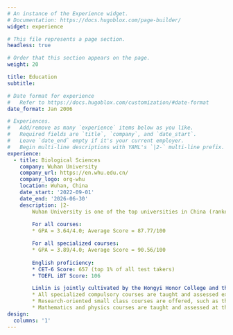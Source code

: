 ```yaml
---
# An instance of the Experience widget.
# Documentation: https://docs.hugoblox.com/page-builder/
widget: experience

# This file represents a page section.
headless: true

# Order that this section appears on the page.
weight: 20

title: Education
subtitle:

# Date format for experience
#   Refer to https://docs.hugoblox.com/customization/#date-format
date_format: Jan 2006

# Experiences.
#   Add/remove as many `experience` items below as you like.
#   Required fields are `title`, `company`, and `date_start`.
#   Leave `date_end` empty if it's your current employer.
#   Begin multi-line descriptions with YAML's `|2-` multi-line prefix.
experience:
  - title: Biological Sciences
    company: Wuhan University
    company_url: https://en.whu.edu.cn/
    company_logo: org-whu
    location: Wuhan, China
    date_start: '2022-09-01'
    date_end: '2026-06-30'
    description: |2-
        Wuhan University is one of the top universities in China (ranked no. 9 in China and no. 186 worldwide, QS 2026) with a strong program in Biological Sciences (ranked no. 132 worldwide, QS 2025).
        
        For all courses:
        * GPA = 3.64/4.0; Average Score = 87.77/100

        For all specialized courses:
        * GPA = 3.89/4.0; Average Score = 90.56/100
        
        English proficiency:
        * CET-6 Score: 657 (top 1% of all test takers)
        * TOEFL iBT Score: 106

        Linlin is jointly cultivated by the Hongyi Honor College and the College of Life Sciences. As a national base for training top students in fundamental disciplines, Hongyi Honor College features an undergraduate program with the following characteristics:
        * All specialized compulsory courses are taught and assessed exclusively in English
        * Research-oriented small class courses are offered, such as the Hongyi Seminar
        * Mathematics and physics courses are taught and assessed at the highest difficulty level (Tier A)
design:
  columns: '1'
---
```

